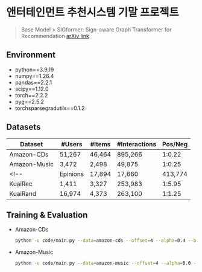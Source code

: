 # 앤터테인먼트 추천시스템 기말 프로젝트
> Base Model > SIGformer: Sign-aware Graph Transformer for Recommendation 
[arXiv link](https://arxiv.org/abs/2404.11982)

## Environment
- python==3.9.19
- numpy==1.26.4
- pandas==2.2.1
- scipy==1.12.0
- torch==2.2.2
- pyg==2.5.2
- torchsparsegradutils==0.1.2

## Datasets

| Dataset| #Users | #Items | #Interactions | Pos/Neg |
|---|---|---|---|---|
| Amazon-CDs | 51,267 | 46,464 | 895,266 | 1:0.22 |
| Amazon-Music | 3,472 | 2,498 | 49,875 | 1:0.25 | 
<!-- | Epinions | 17,894 | 17,660 | 413,774 | 1:0.37 | 
| KuaiRec | 1,411 | 3,327 | 253,983 | 1:5.95 |
| KuaiRand | 16,974 | 4,373 | 263,100 | 1:1.25 | -->
>>>>>>>

## Training & Evaluation
* Amazon-CDs
  ```bash
  python -u code/main.py --data=amazon-cds --offset=4 --alpha=0.4 --beta=1 --sample_hop=6
  ```
* Amazon-Music
  ```bash
  python -u code/main.py --data=amazon-music --offset=4 --alpha=0.0 --beta=1 --sample_hop=6
  ```
<!-- * Epinions
>>>>>>>
  ```bash
  python -u code/main.py --data=epinions --offset=4 --alpha=0.4 --beta=1 --sample_hop=3
  ```
* KuaiRec
  ``` bash
  python -u code/main.py --data=KuaiRec --offset=1 --alpha=-0.8 --beta=-0.2 --sample_hop=6
  ```
* KuaiRand
  ```bash
  python -u code/main.py --data=KuaiRand --offset=1 --alpha=0.2 --beta=1 --sample_hop=3
  ``` -->

<!-- ## Citation
If you find the paper useful in your research, please consider citing:
>>>>>>> ed15c18 (README)
```
@inproceedings{chen2024sigformer,
  title={SIGformer: Sign-aware Graph Transformer for Recommendation},
  author={Chen, Sirui and Chen, Jiawei and Zhou, Sheng and Wang, Bohao and Han, Shen and Su, Chanfei and Yuan, Yuqing and Wang, Can},
  booktitle={Proceedings of the 47th International ACM SIGIR Conference on Research and Development in Information Retrieval},
  pages={1274--1284},
  year={2024}
}
``` -->

